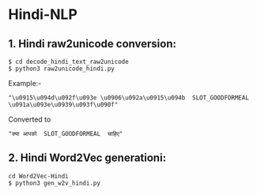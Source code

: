 # Hindi-NLP

## 1. Hindi raw2unicode conversion:
```
$ cd decode_hindi_text_raw2unicode
$ python3 raw2unicode_hindi.py
```
Example:- 
```
"\u0915\u094d\u092f\u093e \u0906\u092a\u0915\u094b  SLOT_GOODFORMEAL  \u091a\u093e\u0939\u093f\u090f"
```
Converted to
```
"क्या आपको  SLOT_GOODFORMEAL  चाहिए"
```
## 2. Hindi Word2Vec generationi:
 ```
cd Word2Vec-Hindi
$ python3 gen_w2v_hindi.py
```


